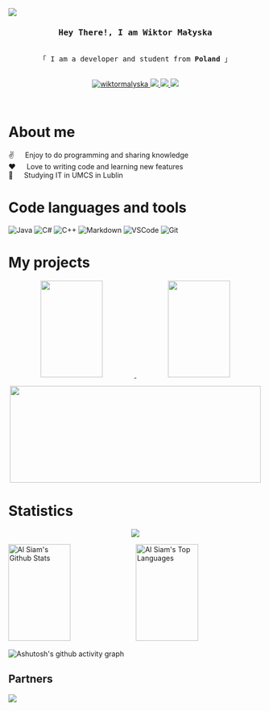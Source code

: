 
![](https://komarev.com/ghpvc/?username=wiktormalyska&color=FF5F5F&style=for-the-badge&label=Profile+Views)

<!-- Intro  -->
<h3 align="center">
        <samp> Hey There!, I am Wiktor Małyska
        </samp>
</h3>


<p align="center"> 
  <samp>
    <br>
    「 I am a developer and student from <b>Poland</b> 」
    <br>
    <br>
  </samp>
</p>

<p align="center">
 <a href="https://www.linkedin.com/in/wiktor-ma%C5%82yska-a88b31244/" target="_blank">
  <img src="https://img.shields.io/badge/LinkedIn-0077B5?style=for-the-badge&logo=linkedin&logoColor=white" alt="wiktormalyska"/>
 </a>
 <a href="https://modrinth.com/user/wiktormalyska" target="_blank">
  <img src="https://img.shields.io/badge/Modrinth-00AF5C?style=for-the-badge&logo=modrinth&logoColor=white" />
 </a>
  <a href="https://legacy.curseforge.com/members/pmalys/projects" target="_blank">
  <img src="https://img.shields.io/badge/Curseforge-F16436?style=for-the-badge&logo=curseforge&logoColor=white" />
 </a>
  </a>
  <a href="https://discord.gg/Y9BbesGwXa" target="_blank">
  <img src="https://img.shields.io/badge/Discord-5865F2?style=for-the-badge&logo=discord&logoColor=white" />
 </a>
</p>

<br />

<!-- About Section -->
 # About me
 
<p>
  
 ✌️ &emsp; Enjoy to do programming and sharing knowledge <br/>
 ❤️ &emsp; Love to writing code and learning new features<br/>
 📖 &emsp; Studying IT in UMCS in Lublin<br/>

</p>



# Code languages and tools

![Java](https://img.shields.io/badge/Java-ED8B00?style=for-the-badge&labelColor=black&logo=openjdk&logoColor=ED8B00)
![C#](https://img.shields.io/badge/C_Sharp-512BD4?style=for-the-badge&labelColor=black&logo=csharp&logoColor=512BD4)
![C++](https://img.shields.io/badge/C++-00599C?style=for-the-badge&labelColor=black&logo=cplusplus&logoColor=00599C)
![Markdown](https://img.shields.io/badge/Markdown-000000?style=for-the-badge&logo=markdown&logoColor=white)
![VSCode](https://img.shields.io/badge/Visual_Studio-0078d7?style=for-the-badge&logo=visual%20studio&logoColor=white)
![Git](https://img.shields.io/badge/Git-F05032?style=for-the-badge&logo=git&logoColor=white)

# My projects
<p align="center">
  <a href="https://github.com/wiktormalyska">
    <img src="https://github-readme-stats.vercel.app/api/pin/?username=wiktormalyska&hide_border=true&title_color=FF5F5F&text_color=FFFFFF&bg_color=0D1117&repo=lets-begin-book" height="192px" width="49.5%"/>
  </a>
    <a href="https://github.com/wiktormalyska">
    <img src="https://github-readme-stats.vercel.app/api/pin/?username=wiktormalyska&hide_border=true&title_color=FF5F5F&text_color=FFFFFF&bg_color=0D1117&repo=arduino-plant-watering-display" height="192px" width="49.5%"/>
  </a>
</p>
<p align="center">
  <a href="https://github.com/wiktormalyska">
    <img src="https://github-readme-stats.vercel.app/api/pin/?username=wiktormalyska&hide_border=true&title_color=FF5F5F&text_color=FFFFFF&bg_color=0D1117&repo=FiverrAPI" height="192px" width="99.5%"/>
  </a>
</p>


# Statistics
<p align="center">
  <a href="https://github.com/wiktormalyska">
    <img src="https://github-readme-streak-stats-eight-sooty.vercel.app?user=wiktormalyska&hide_border=true&theme=blood-dark&date_format=j%20M%5B%20Y%5D&exclude_days=Sun%2CSat&background=0D1117"/>
  </a>
</p>
<a> 
    <a href="https://github.com/wiktormalyska"><img alt="Al Siam's Github Stats" src="https://denvercoder1-github-readme-stats.vercel.app/api?username=wiktormalyska&show_icons=true&count_private=true&theme=react&border_color=7F3FBF&hide_border=true&bg_color=0D1117&title_color=FF5F5F&icon_color=F8D866" height="192px" width="49.5%"/></a>
  <a href="https://github.com/wiktormalyska"><img alt="Al Siam's Top Languages" src="https://denvercoder1-github-readme-stats.vercel.app/api/top-langs/?username=wiktormalyska&langs_count=8&layout=compact&count_private=true&theme=react&border_color=7F3FBF&bg_color=0D1117&hide_border=true&title_color=FF5F5F&icon_color=F8D866" height="192px" width="49.5%"/></a>
  <br/>
</a>


![Ashutosh's github activity graph](https://github-readme-activity-graph.vercel.app/graph?username=wiktormalyska&theme=tokyo-night&hide_border=true&area=true&bg_color=0D1117&color=FF5F5F&line=FF5F5F&point=FFFFFF)

## Partners
![](https://media.discordapp.net/attachments/1154536200581947504/1159210973463318619/wiktormalyska.png?ex=65303259&is=651dbd59&hm=1f8234bd3d633c1191cbe10add6a44555e0583aad06e23f957a71e8296424f07&=)
